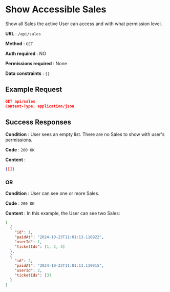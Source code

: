 # Show Accessible Sales

Show all Sales the active User can access and with what permission level.

**URL** : `/api/sales`

**Method** : `GET`

**Auth required** : NO

**Permissions required** : None

**Data constraints** : `{}`

## Example Request

```json
GET api/sales
Content-Type: application/json
```

## Success Responses

**Condition** : User sees an empty list. There are no Sales to show with user's permissions.

**Code** : `200 OK`

**Content** :

```json
{[]}
```

### OR

**Condition** : User can see one or more Sales.

**Code** : `200 OK`

**Content** : In this example, the User can see two Sales:

```json
[
  {
    "id": 1,
    "paidAt": "2024-10-23T11:01:13.116922",
    "userId": 1,
    "ticketIds": [1, 2, 4]
  },
  {
    "id": 2,
    "paidAt": "2024-10-23T11:01:13.119915",
    "userId": 2,
    "ticketIds": [3]
  }
]
```
